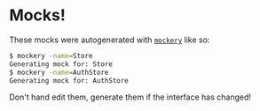 # Mocks!

These mocks were autogenerated with [`mockery`](https://github.com/vektra/mockery) like so:

```bash
$ mockery -name=Store
Generating mock for: Store
$ mockery -name=AuthStore
Generating mock for: AuthStore
```

Don't hand edit them, generate them if the interface has changed!
